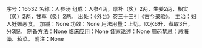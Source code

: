序号：16532
名称：人参汤
组成：人参4两，厚朴（炙）2两，生姜2两，枳实（炙）2两，甘草（炙）2两。
出处：《外台》卷三十三引《古今录验》。
主治：妇人妊娠恶食。
加减：None
功效：None
用法用量：上切。以水6升，煮取3升，分3服。
制备方法：None
临床应用：None
各家论述：None
用药禁忌：忌海藻、菘菜。
附注：None
